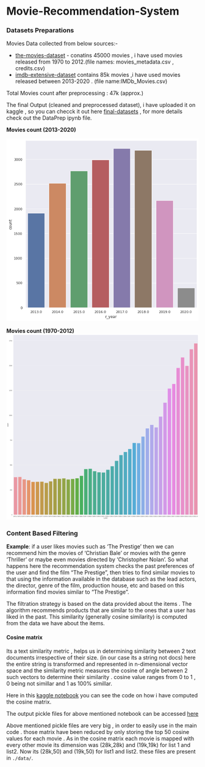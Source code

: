 # Movie-Recommendation-System

### Datasets Preparations

Movies Data collected from below sources:-
- [the-movies-dataset](https://www.kaggle.com/rounakbanik/the-movies-dataset)   - conatins 45000 movies , i have used movies released from 1970 to 2012.(file names: movies_metadata.csv , credits.csv) 
- [imdb-extensive-dataset](https://www.kaggle.com/stefanoleone992/imdb-extensive-dataset)  contains 85k movies ,i have used movies released between 2013-2020 . (file name:IMDb_Movies.csv) 

Total Movies count after preprocessing : 47k (approx.)

The final Output (cleaned and preprocessed dataset), i have uploaded it on kaggle , so you can checck it out here [final-datasets](https://www.kaggle.com/himanshubag/movies-dataset-1970-to-2020) , for more details check out the DataPrep ipynb file.

**Movies count (2013-2020)**

![Output](img/Output2.png "Sample Output")


**Movies count (1970-2012)**
![Output1](img/Output1.png "Sample Output1")


### Content Based Filtering
**Example**: if a user likes movies such as ‘The Prestige’ then we can recommend him the movies of ‘Christian Bale’ or movies with the genre ‘Thriller’ or maybe even movies directed by ‘Christopher Nolan’. So what happens here the recommendation system checks the past preferences of the user and find the film “The Prestige”, then tries to find similar movies to that using the information available in the database such as the lead actors, the director, genre of the film, production house, etc and based on this information find movies similar to “The Prestige”.

The filtration strategy is based on the data provided about the items . The algorithm recommends products that are similar to the ones that a user has liked in the past. This similarity (generally cosine similarity) is computed from the data  we have about the items.

#### Cosine matrix
Its a text similarity metric , helps us in determining similarity between 2 text documents irrespective of their size. (in our case its a string not docs)
here the entire string is transformed and represented in n-dimensional vector space and the similarity metric measures the cosine of angle between 2 such vectors to determine their similarity . cosine value ranges from 0 to 1 , 0 being not simillar and 1 as 100% simillar.

Here in this [kaggle notebook](https://www.kaggle.com/himanshubag/notebook-movierecommend/notebook) you can see the code on how i have computed the cosine matrix.

The output pickle files for above mentioned notebook can be accessed [here](https://www.kaggle.com/himanshubag/notebook-movierecommend/output)

Above mentioned pickle files are very big , in order to easily use in the main code . those matrix have been reduced by only storing the top 50 cosine
values for each movie . As in the cosine matrix each movie is mapped with every other movie its dimension was (28k,28k) and (19k,19k) for list 1 and list2.
Now its (28k,50) and (19k,50) for list1 and list2. these files are present in `./data/`.

